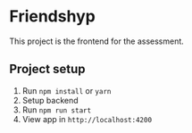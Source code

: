 # Friendshyp

This project is the frontend for the assessment.

## Project setup

1. Run `npm install` or `yarn`
2. Setup backend
3. Run `npm run start`
4. View app in `http://localhost:4200`
